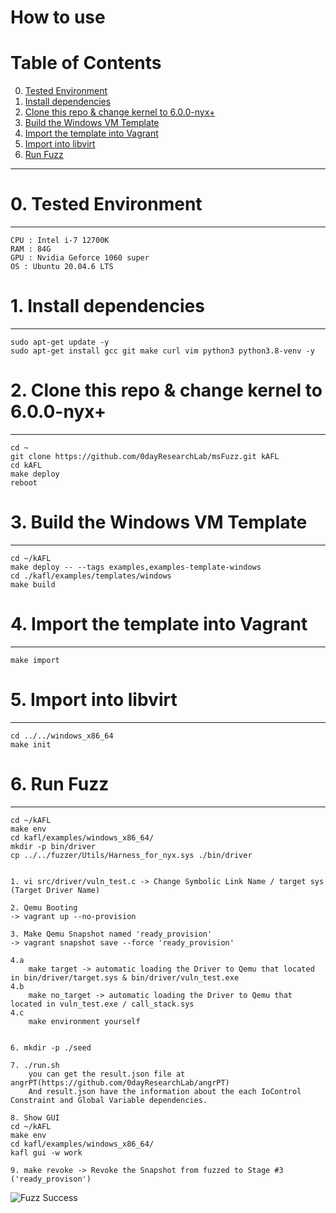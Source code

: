 # How to use

# Table of Contents
0. [Tested Environment](#section-0)
1. [Install dependencies](#section-1)
2. [Clone this repo & change kernel to 6.0.0-nyx+](#section-2)
3. [Build the Windows VM Template](#section-3)
4. [Import the template into Vagrant](#section-4)
5. [Import into libvirt](#section-5)
6. [Run Fuzz](#section-6)


****
# 0. Tested Environment <a name="section-0"></a>
----------------------------------
```
CPU : Intel i-7 12700K
RAM : 84G
GPU : Nvidia Geforce 1060 super
OS : Ubuntu 20.04.6 LTS
```

# 1. Install dependencies <a name="section-1"></a>
----------------------------------
```
sudo apt-get update -y
sudo apt-get install gcc git make curl vim python3 python3.8-venv -y
```

# 2. Clone this repo & change kernel to 6.0.0-nyx+ <a name="section-2"></a>
----------------------------------
```
cd ~
git clone https://github.com/0dayResearchLab/msFuzz.git kAFL
cd kAFL
make deploy
reboot
```

# 3. Build the Windows VM Template <a name="section-3"></a>
----------------------------------
```
cd ~/kAFL
make deploy -- --tags examples,examples-template-windows
cd ./kafl/examples/templates/windows
make build
```


# 4. Import the template into Vagrant <a name="section-4"></a>
----------------------------------
```
make import
```


# 5. Import into libvirt <a name="section-5"></a>
----------------------------------
```
cd ../../windows_x86_64
make init
```


# 6. Run Fuzz <a name="section-6"></a>
----------------------------------
```
cd ~/kAFL
make env
cd kafl/examples/windows_x86_64/
mkdir -p bin/driver 
cp ../../fuzzer/Utils/Harness_for_nyx.sys ./bin/driver


1. vi src/driver/vuln_test.c -> Change Symbolic Link Name / target sys (Target Driver Name)

2. Qemu Booting
-> vagrant up --no-provision

3. Make Qemu Snapshot named 'ready_provision'
-> vagrant snapshot save --force 'ready_provision'

4.a
    make target -> automatic loading the Driver to Qemu that located in bin/driver/target.sys & bin/driver/vuln_test.exe
4.b
    make no_target -> automatic loading the Driver to Qemu that located in vuln_test.exe / call_stack.sys
4.c
    make environment yourself


6. mkdir -p ./seed

7. ./run.sh
    you can get the result.json file at angrPT(https://github.com/0dayResearchLab/angrPT)
    And result.json have the information about the each IoControl Constraint and Global Variable dependencies.

8. Show GUI
cd ~/kAFL
make env
cd kafl/examples/windows_x86_64/
kafl gui -w work

9. make revoke -> Revoke the Snapshot from fuzzed to Stage #3 ('ready_provison')
```


![Fuzz Success](fuzzing.png?raw=true)
